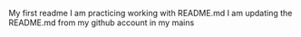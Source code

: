 My first readme
I am practicing working with README.md
I am updating the README.md from my github account in my mains
